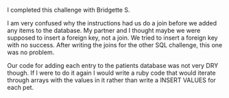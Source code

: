 I completed this challenge with Bridgette S.

I am very confused why the instructions had us do a join before we added any items to the database. My partner and I thought maybe we were supposed to insert a foreign key, not a join. We tried to insert a foreign key with no success. After writing the joins for the other SQL challenge, this one was no problem. 

Our code for adding each entry to the patients database was not very DRY though. If I were to do it again I would write a ruby code that would iterate through arrays with the values in it rather than write a INSERT VALUES for each pet.
